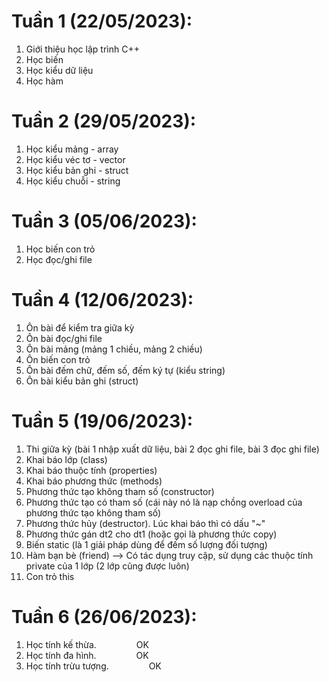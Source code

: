 # Tuần 1 (22/05/2023): 
1. Giới thiệu học lập trình C++
2. Học biến
3. Học kiểu dữ liệu
4. Học hàm

# Tuần 2 (29/05/2023):
1. Học kiểu mảng - array
2. Học kiểu véc tơ - vector
3. Học kiểu bản ghi - struct
4. Học kiểu chuỗi - string

# Tuần 3 (05/06/2023):
1. Học biến con trỏ
2. Học đọc/ghi file

# Tuần 4 (12/06/2023):
1. Ôn bài để kiểm tra giữa kỳ
2. Ôn bài đọc/ghi file
3. Ôn bài mảng (mảng 1 chiều, mảng 2 chiều)
4. Ôn biến con trỏ
5. Ôn bài đếm chữ, đếm số, đếm ký tự (kiểu string)
6. Ôn bài kiểu bản ghi (struct)

# Tuần 5 (19/06/2023):
1. Thi giữa kỳ (bài 1 nhập xuất dữ liệu, bài 2 đọc ghi file, bài 3 đọc ghi file)
2. Khai báo lớp (class)
3. Khai báo thuộc tính (properties)
4. Khai báo phương thức (methods)
5. Phương thức tạo không tham số (constructor)
6. Phương thức tạo có tham số (cái này nó là nạp chồng overload của phương thức tạo không tham số)
7. Phương thức hủy (destructor). Lúc khai báo thì có dấu "~"
8. Phương thức gán dt2 cho dt1 (hoặc gọi là phương thức copy)
9. Biến static (là 1 giải pháp dùng để đếm số lượng đối tượng)
10. Hàm bạn bè (friend) --> Có tác dụng truy cập, sử dụng các thuộc tính private của 1 lớp (2 lớp cũng được luôn)
11. Con trỏ this

# Tuần 6 (26/06/2023):
1. Học tính kế thừa.
&emsp;&emsp;&emsp;&emsp; OK
2. Học tính đa hình.
&emsp;&emsp;&emsp;&emsp; OK
3. Học tính trừu tượng.
&emsp;&emsp;&emsp;&emsp; OK
